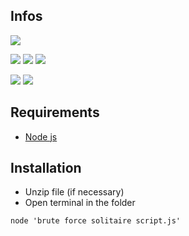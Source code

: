 ## Infos
[![](https://img.shields.io/github/languages/top/baramex/brute-force-english-solitaire?style=for-the-badge)]()

[![](https://img.shields.io/github/downloads/baramex/brute-force-english-solitaire/total.svg?style=for-the-badge)](https://github.com/baramex/brute-force-english-solitaire/releases/)
[![](https://img.shields.io/github/v/release/baramex/brute-force-english-solitaire.svg?style=for-the-badge&label=last%20release)](https://github.com/baramex/brute-force-english-solitaire/releases/latest/)
[![](https://img.shields.io/github/release-date/baramex/brute-force-english-solitaire.svg?style=for-the-badge&label=last%20release%20date)](https://github.com/baramex/brute-force-english-solitaire/releases/latest/)

[![](https://img.shields.io/github/license/baramex/brute-force-english-solitaire.svg?style=for-the-badge)](https://choosealicense.com/licenses/lgpl-3.0/)
[![](https://img.shields.io/badge/author-baramex-red?style=for-the-badge)](https://github.com/baramex/)

## Requirements
- [Node js](https://nodejs.org/en/download/)

## Installation
- Unzip file (if necessary)
- Open terminal in the folder
```console
node 'brute force solitaire script.js'
```
